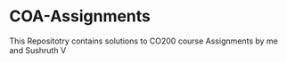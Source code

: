 # COA-Assignments
This Repositotry contains solutions to CO200 course Assignments by me and Sushruth V
